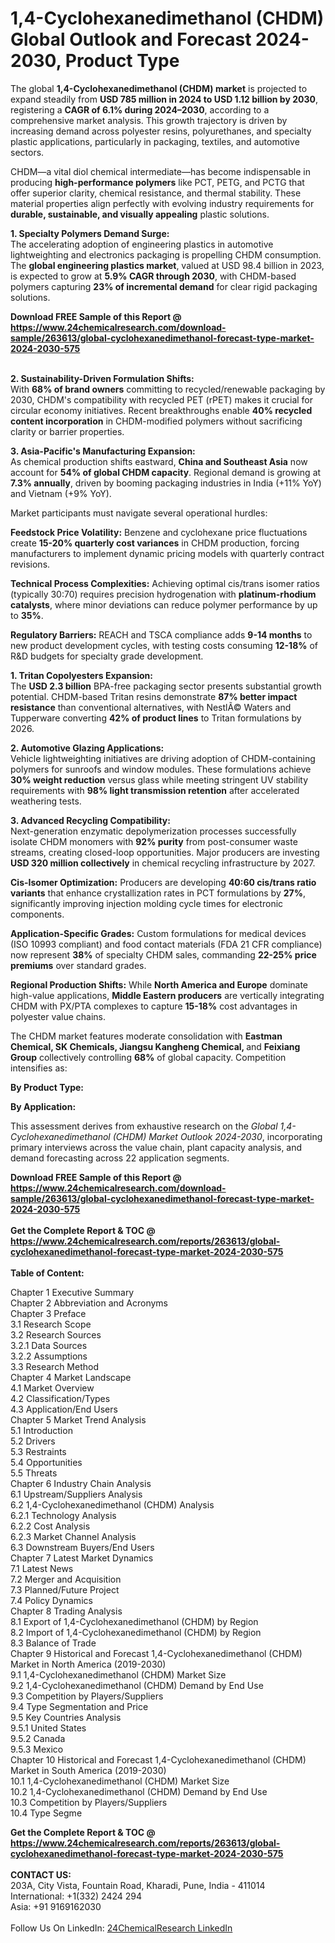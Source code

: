 <h1>1,4-Cyclohexanedimethanol (CHDM) Global Outlook and Forecast 2024-2030, Product Type</h1><p>The global <strong>1,4-Cyclohexanedimethanol (CHDM) market</strong> is projected to expand steadily from <strong>USD 785 million in 2024 to USD 1.12 billion by 2030</strong>, registering a <strong>CAGR of 6.1% during 2024–2030</strong>, according to a comprehensive market analysis. This growth trajectory is driven by increasing demand across polyester resins, polyurethanes, and specialty plastic applications, particularly in packaging, textiles, and automotive sectors.</p><p>CHDM—a vital diol chemical intermediate—has become indispensable in producing <strong>high-performance polymers</strong> like PCT, PETG, and PCTG that offer superior clarity, chemical resistance, and thermal stability. These material properties align perfectly with evolving industry requirements for <strong>durable, sustainable, and visually appealing</strong> plastic solutions.</p><p><strong>1. Specialty Polymers Demand Surge:</strong><br>
The accelerating adoption of engineering plastics in automotive lightweighting and electronics packaging is propelling CHDM consumption. The <strong>global engineering plastics market</strong>, valued at USD 98.4 billion in 2023, is expected to grow at <strong>5.9% CAGR through 2030</strong>, with CHDM-based polymers capturing <strong>23% of incremental demand</strong> for clear rigid packaging solutions.</p><div><b>Download FREE Sample of this Report @ 
            <a href="https://www.24chemicalresearch.com/download-sample/263613/global-cyclohexanedimethanol-forecast-type-market-2024-2030-575">
            https://www.24chemicalresearch.com/download-sample/263613/global-cyclohexanedimethanol-forecast-type-market-2024-2030-575</a></b></div><br><p><strong>2. Sustainability-Driven Formulation Shifts:</strong><br>
With <strong>68% of brand owners</strong> committing to recycled/renewable packaging by 2030, CHDM's compatibility with recycled PET (rPET) makes it crucial for circular economy initiatives. Recent breakthroughs enable <strong>40% recycled content incorporation</strong> in CHDM-modified polymers without sacrificing clarity or barrier properties.</p><p><strong>3. Asia-Pacific's Manufacturing Expansion:</strong><br>
As chemical production shifts eastward, <strong>China and Southeast Asia</strong> now account for <strong>54% of global CHDM capacity</strong>. Regional demand is growing at <strong>7.3% annually</strong>, driven by booming packaging industries in India (+11% YoY) and Vietnam (+9% YoY).</p><p>Market participants must navigate several operational hurdles:</p><p><strong>Feedstock Price Volatility:</strong> Benzene and cyclohexane price fluctuations create <strong>15-20% quarterly cost variances</strong> in CHDM production, forcing manufacturers to implement dynamic pricing models with quarterly contract revisions.</p><p><strong>Technical Process Complexities:</strong> Achieving optimal cis/trans isomer ratios (typically 30:70) requires precision hydrogenation with <strong>platinum-rhodium catalysts</strong>, where minor deviations can reduce polymer performance by up to <strong>35%</strong>.</p><p><strong>Regulatory Barriers:</strong> REACH and TSCA compliance adds <strong>9-14 months</strong> to new product development cycles, with testing costs consuming <strong>12-18%</strong> of R&amp;D budgets for specialty grade development.</p><p><strong>1. Tritan Copolyesters Expansion:</strong><br>
The <strong>USD 2.3 billion</strong> BPA-free packaging sector presents substantial growth potential. CHDM-based Tritan resins demonstrate <strong>87% better impact resistance</strong> than conventional alternatives, with NestlÃ© Waters and Tupperware converting <strong>42% of product lines</strong> to Tritan formulations by 2026.</p><p><strong>2. Automotive Glazing Applications:</strong><br>
Vehicle lightweighting initiatives are driving adoption of CHDM-containing polymers for sunroofs and window modules. These formulations achieve <strong>30% weight reduction</strong> versus glass while meeting stringent UV stability requirements with <strong>98% light transmission retention</strong> after accelerated weathering tests.</p><p><strong>3. Advanced Recycling Compatibility:</strong><br>
Next-generation enzymatic depolymerization processes successfully isolate CHDM monomers with <strong>92% purity</strong> from post-consumer waste streams, creating closed-loop opportunities. Major producers are investing <strong>USD 320 million collectively</strong> in chemical recycling infrastructure by 2027.</p><p><strong>Cis-Isomer Optimization:</strong> Producers are developing <strong>40:60 cis/trans ratio variants</strong> that enhance crystallization rates in PCT formulations by <strong>27%</strong>, significantly improving injection molding cycle times for electronic components.</p><p><strong>Application-Specific Grades:</strong> Custom formulations for medical devices (ISO 10993 compliant) and food contact materials (FDA 21 CFR compliance) now represent <strong>38%</strong> of specialty CHDM sales, commanding <strong>22-25% price premiums</strong> over standard grades.</p><p><strong>Regional Production Shifts:</strong> While <strong>North America and Europe</strong> dominate high-value applications, <strong>Middle Eastern producers</strong> are vertically integrating CHDM with PX/PTA complexes to capture <strong>15-18%</strong> cost advantages in polyester value chains.</p><p>The CHDM market features moderate consolidation with <strong>Eastman Chemical, SK Chemicals, Jiangsu Kangheng Chemical, </strong> and <strong>Feixiang Group</strong> collectively controlling <strong>68%</strong> of global capacity. Competition intensifies as:</p><p><strong>By Product Type:</strong></p><p><strong>By Application:</strong></p><p>This assessment derives from exhaustive research on the <em>Global 1,4-Cyclohexanedimethanol (CHDM) Market Outlook 2024-2030</em>, incorporating primary interviews across the value chain, plant capacity analysis, and demand forecasting across 22 application segments.</p><div><b>Download FREE Sample of this Report @ 
            <a href="https://www.24chemicalresearch.com/download-sample/263613/global-cyclohexanedimethanol-forecast-type-market-2024-2030-575">
            https://www.24chemicalresearch.com/download-sample/263613/global-cyclohexanedimethanol-forecast-type-market-2024-2030-575</a></b></div><br><div><b>Get the Complete Report & TOC @ 
            <a href="https://www.24chemicalresearch.com/reports/263613/global-cyclohexanedimethanol-forecast-type-market-2024-2030-575">
            https://www.24chemicalresearch.com/reports/263613/global-cyclohexanedimethanol-forecast-type-market-2024-2030-575</a></b></div><br>
            <b>Table of Content:</b><p>Chapter 1 Executive Summary<br />
Chapter 2 Abbreviation and Acronyms<br />
Chapter 3 Preface<br />
3.1 Research Scope<br />
3.2 Research Sources<br />
3.2.1 Data Sources<br />
3.2.2 Assumptions<br />
3.3 Research Method<br />
Chapter 4 Market Landscape<br />
4.1 Market Overview<br />
4.2 Classification/Types<br />
4.3 Application/End Users<br />
Chapter 5 Market Trend Analysis<br />
5.1 Introduction<br />
5.2 Drivers<br />
5.3 Restraints<br />
5.4 Opportunities<br />
5.5 Threats<br />
Chapter 6 Industry Chain Analysis<br />
6.1 Upstream/Suppliers Analysis<br />
6.2 1,4-Cyclohexanedimethanol (CHDM) Analysis<br />
6.2.1 Technology Analysis<br />
6.2.2 Cost Analysis<br />
6.2.3 Market Channel Analysis<br />
6.3 Downstream Buyers/End Users<br />
Chapter 7 Latest Market Dynamics<br />
7.1 Latest News<br />
7.2 Merger and Acquisition<br />
7.3 Planned/Future Project<br />
7.4 Policy Dynamics<br />
Chapter 8 Trading Analysis<br />
8.1 Export of 1,4-Cyclohexanedimethanol (CHDM) by Region<br />
8.2 Import of 1,4-Cyclohexanedimethanol (CHDM) by Region<br />
8.3 Balance of Trade<br />
Chapter 9 Historical and Forecast 1,4-Cyclohexanedimethanol (CHDM) Market in North America (2019-2030)<br />
9.1 1,4-Cyclohexanedimethanol (CHDM) Market Size<br />
9.2 1,4-Cyclohexanedimethanol (CHDM) Demand by End Use<br />
9.3 Competition by Players/Suppliers<br />
9.4 Type Segmentation and Price<br />
9.5 Key Countries Analysis<br />
9.5.1 United States<br />
9.5.2 Canada<br />
9.5.3 Mexico<br />
Chapter 10 Historical and Forecast 1,4-Cyclohexanedimethanol (CHDM) Market in South America (2019-2030)<br />
10.1 1,4-Cyclohexanedimethanol (CHDM) Market Size<br />
10.2 1,4-Cyclohexanedimethanol (CHDM) Demand by End Use<br />
10.3 Competition by Players/Suppliers<br />
10.4 Type Segme</p><div><b>Get the Complete Report & TOC @ 
            <a href="https://www.24chemicalresearch.com/reports/263613/global-cyclohexanedimethanol-forecast-type-market-2024-2030-575">
            https://www.24chemicalresearch.com/reports/263613/global-cyclohexanedimethanol-forecast-type-market-2024-2030-575</a></b></div><br><b>CONTACT US:</b><br>
            203A, City Vista, Fountain Road, Kharadi, Pune, India - 411014<br>
            International: +1(332) 2424 294<br>
            Asia: +91 9169162030 <br><br>
            Follow Us On LinkedIn: <a href="https://www.linkedin.com/company/24chemicalresearch/">24ChemicalResearch LinkedIn</a>